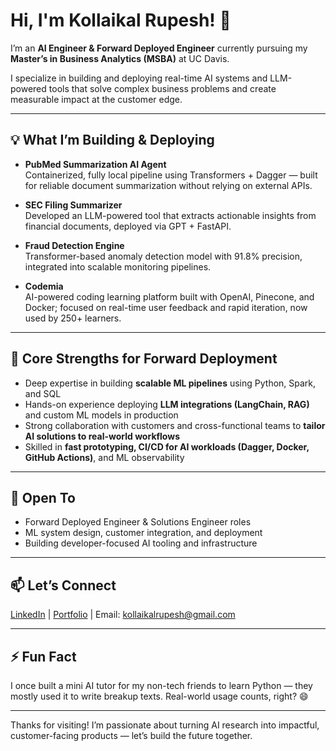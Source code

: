 # Hi, I'm Kollaikal Rupesh! 👋

I’m an **AI Engineer & Forward Deployed Engineer** currently pursuing my **Master’s in Business Analytics (MSBA)** at UC Davis.

I specialize in building and deploying real-time AI systems and LLM-powered tools that solve complex business problems and create measurable impact at the customer edge.

---

## 💡 What I’m Building & Deploying

- **PubMed Summarization AI Agent**  
  Containerized, fully local pipeline using Transformers + Dagger — built for reliable document summarization without relying on external APIs.

- **SEC Filing Summarizer**  
  Developed an LLM-powered tool that extracts actionable insights from financial documents, deployed via GPT + FastAPI.

- **Fraud Detection Engine**  
  Transformer-based anomaly detection model with 91.8% precision, integrated into scalable monitoring pipelines.

- **Codemia**  
  AI-powered coding learning platform built with OpenAI, Pinecone, and Docker; focused on real-time user feedback and rapid iteration, now used by 250+ learners.

---

## 🔧 Core Strengths for Forward Deployment

- Deep expertise in building **scalable ML pipelines** using Python, Spark, and SQL  
- Hands-on experience deploying **LLM integrations (LangChain, RAG)** and custom ML models in production  
- Strong collaboration with customers and cross-functional teams to **tailor AI solutions to real-world workflows**  
- Skilled in **fast prototyping, CI/CD for AI workloads (Dagger, Docker, GitHub Actions)**, and ML observability  

---

## 🤝 Open To

- Forward Deployed Engineer & Solutions Engineer roles  
- ML system design, customer integration, and deployment  
- Building developer-focused AI tooling and infrastructure  

---

## 📫 Let’s Connect

[LinkedIn](https://www.linkedin.com/in/kollaikalrupesh) | [Portfolio](https://your-portfolio-url.com) | Email: kollaikalrupesh@gmail.com

---

## ⚡ Fun Fact

I once built a mini AI tutor for my non-tech friends to learn Python — they mostly used it to write breakup texts. Real-world usage counts, right? 😄

---

Thanks for visiting! I’m passionate about turning AI research into impactful, customer-facing products — let’s build the future together.
